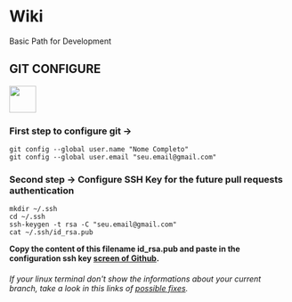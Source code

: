 # Wiki
Basic Path for Development

## GIT CONFIGURE 
<img src="https://git-scm.com/images/logos/downloads/Git-Icon-1788C.png" width="48">

### First step to configure git ->

```
git config --global user.name "Nome Completo"
git config --global user.email "seu.email@gmail.com"
```

### Second step -> Configure SSH Key for the future pull requests authentication 

```
mkdir ~/.ssh
cd ~/.ssh
ssh-keygen -t rsa -C "seu.email@gmail.com"
cat ~/.ssh/id_rsa.pub
```

**Copy the content of this filename id_rsa.pub and paste in the configuration ssh key [screen of Github](https://github.com/settings/ssh/new).**

###### If your linux terminal don't show the informations about your current branch, take a look in this links of [possible fixes](https://askubuntu.com/questions/730754/how-do-i-show-the-git-branch-with-colours-in-bash-prompt). 
